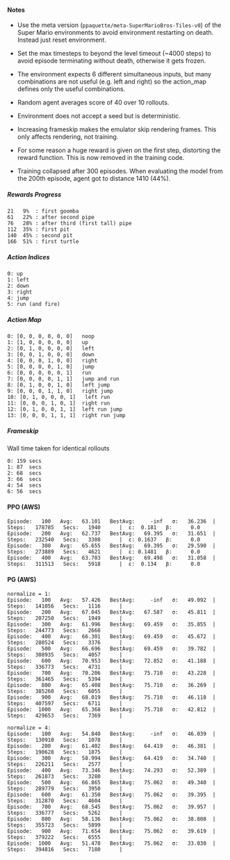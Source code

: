 #### Notes

- Use the meta version (`ppaquette/meta-SuperMarioBros-Tiles-v0`) of the Super Mario environments to avoid environment restarting on death.  Instead just reset environment.
- Set the max timesteps to beyond the level timeout (~4000 steps) to avoid episode terminating without death, otherwise it gets frozen.
- The environment expects 6 different simultaneous inputs, but many combinations are not useful (e.g. left and right) so the action_map defines only the useful combinations.
- Random agent averages score of 40 over 10 rollouts.
- Environment does not accept a seed but is deterministic.
- Increasing frameskip makes the emulator skip rendering frames.  This only affects rendering, not training.
- For some reason a huge reward is given on the first step, distorting the reward function.  This is now removed in the training code.

- Training collapsed after 300 episodes.  When evaluating the model from the 200th episode, agent got to distance 1410 (44%).


##### Rewards Progress
```
21   9%  : first goomba
61   22% : after second pipe
76   28% : after third (first tall) pipe
112  35% : first pit
140  45% : second pit
166  51% : first turtle
```


##### Action Indices
```
0: up
1: left
2: down
3: right
4: jump
5: run (and fire)
```

##### Action Map
```
0: [0, 0, 0, 0, 0, 0]   noop
1: [1, 0, 0, 0, 0, 0]   up
2: [0, 1, 0, 0, 0, 0]   left
3: [0, 0, 1, 0, 0, 0]   down
4: [0, 0, 0, 1, 0, 0]   right
5: [0, 0, 0, 0, 1, 0]   jump
6: [0, 0, 0, 0, 0, 1]   run
7: [0, 0, 0, 0, 1, 1]   jump and run
8: [0, 1, 0, 0, 1, 0]   left jump
9: [0, 0, 0, 1, 1, 0]   right jump
10: [0, 1, 0, 0, 0, 1]   left run
11: [0, 0, 0, 1, 0, 1]  right run
12: [0, 1, 0, 0, 1, 1]  left run jump
13: [0, 0, 0, 1, 1, 1]  right run jump
```

##### Frameskip
Wall time taken for identical rollouts
```
0: 159 secs
1: 87  secs
2: 68  secs
3: 66  secs
4: 54  secs
6: 56  secs
```

#### PPO (AWS)
```
Episode:   100   Avg:   63.101   BestAvg:     -inf   σ:   36.236  |  Steps:   178785   Secs:   1940      |  ε:  0.181   β:      0.0
Episode:   200   Avg:   62.737   BestAvg:   69.395   σ:   31.651  |  Steps:   232540   Secs:   3308      |  ε: 0.1637   β:      0.0
Episode:   300   Avg:   65.655   BestAvg:   69.395   σ:   29.590  |  Steps:   273889   Secs:   4621      |  ε: 0.1481   β:      0.0
Episode:   400   Avg:   63.703   BestAvg:   69.498   σ:   31.058  |  Steps:   311513   Secs:   5918      |  ε:  0.134   β:      0.0
```

#### PG (AWS)
```
normalize = 1:
Episode:   100   Avg:   57.426   BestAvg:     -inf   σ:   49.092  |  Steps:   141056   Secs:   1116      |
Episode:   200   Avg:   67.045   BestAvg:   67.587   σ:   45.811  |  Steps:   207250   Secs:   1949      |
Episode:   300   Avg:   61.996   BestAvg:   69.459   σ:   35.855  |  Steps:   244773   Secs:   2668      |
Episode:   400   Avg:   66.301   BestAvg:   69.459   σ:   45.672  |  Steps:   280524   Secs:   3376      |
Episode:   500   Avg:   66.696   BestAvg:   69.459   σ:   39.782  |  Steps:   308935   Secs:   4057      |
Episode:   600   Avg:   70.953   BestAvg:   72.852   σ:   41.188  |  Steps:   336773   Secs:   4731      |
Episode:   700   Avg:   70.206   BestAvg:   75.710   σ:   43.228  |  Steps:   361465   Secs:   5394      |
Episode:   800   Avg:   65.408   BestAvg:   75.710   σ:   36.269  |  Steps:   385260   Secs:   6055      |
Episode:   900   Avg:   68.019   BestAvg:   75.710   σ:   46.118  |  Steps:   407597   Secs:   6711      |
Episode:  1000   Avg:   65.368   BestAvg:   75.710   σ:   42.812  |  Steps:   429653   Secs:   7369      |

normalize = 4:
Episode:   100   Avg:   54.840   BestAvg:     -inf   σ:   46.039  |  Steps:   130910   Secs:   1078      |
Episode:   200   Avg:   61.402   BestAvg:   64.419   σ:   46.381  |  Steps:   190628   Secs:   1875      |
Episode:   300   Avg:   58.994   BestAvg:   64.419   σ:   34.740  |  Steps:   226211   Secs:   2577      |
Episode:   400   Avg:   73.346   BestAvg:   74.293   σ:   52.389  |  Steps:   261873   Secs:   3280      |
Episode:   500   Avg:   66.865   BestAvg:   75.062   σ:   49.340  |  Steps:   289779   Secs:   3950      |
Episode:   600   Avg:   61.350   BestAvg:   75.062   σ:   39.395  |  Steps:   312870   Secs:   4604      |
Episode:   700   Avg:   68.545   BestAvg:   75.062   σ:   39.957  |  Steps:   336777   Secs:   5262      |
Episode:   800   Avg:   58.136   BestAvg:   75.062   σ:   38.808  |  Steps:   355723   Secs:   5899      |
Episode:   900   Avg:   71.654   BestAvg:   75.062   σ:   39.619  |  Steps:   379222   Secs:   6555      |
Episode:  1000   Avg:   51.478   BestAvg:   75.062   σ:   33.030  |  Steps:   394816   Secs:   7180      |
```
